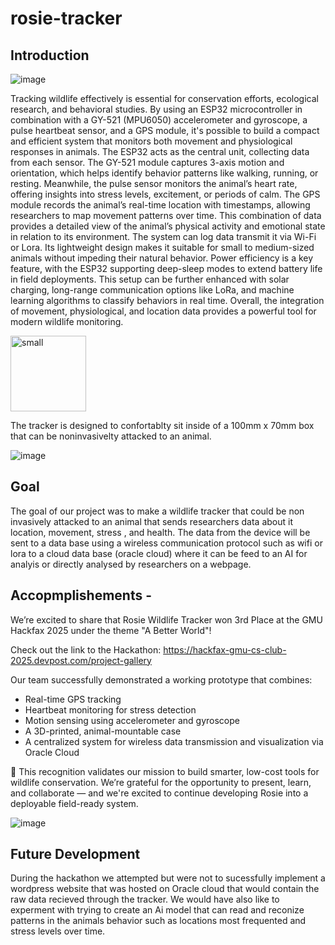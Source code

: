 # rosie-tracker

## Introduction

![image](https://github.com/user-attachments/assets/86ce6d36-7184-417e-b65b-6852fb91504b)




Tracking wildlife effectively is essential for conservation efforts, ecological research, and behavioral studies. By using an ESP32 microcontroller in combination with a GY-521 (MPU6050) accelerometer and gyroscope, a pulse heartbeat sensor, and a GPS module, it's possible to build a compact and efficient system that monitors both movement and physiological responses in animals. The ESP32 acts as the central unit, collecting data from each sensor. The GY-521 module captures 3-axis motion and orientation, which helps identify behavior patterns like walking, running, or resting. Meanwhile, the pulse sensor monitors the animal’s heart rate, offering insights into stress levels, excitement, or periods of calm. The GPS module records the animal’s real-time location with timestamps, allowing researchers to map movement patterns over time. This combination of data provides a detailed view of the animal’s physical activity and emotional state in relation to its environment. The system can log data transmit it via Wi-Fi or Lora. Its lightweight design makes it suitable for small to medium-sized animals without impeding their natural behavior. Power efficiency is a key feature, with the ESP32 supporting deep-sleep modes to extend battery life in field deployments. This setup can be further enhanced with solar charging, long-range communication options like LoRa, and machine learning algorithms to classify behaviors in real time. Overall, the integration of movement, physiological, and location data provides a powerful tool for modern wildlife monitoring.

<img width="121" alt="small" src="https://github.com/user-attachments/assets/bab0332a-2ed7-4c02-9643-1638bb3119a0" />

The tracker is designed to confortablty sit inside of a 100mm x 70mm box that can be noninvasivelty attacked to an animal. 

![image](https://github.com/user-attachments/assets/7eaf9fdd-d269-460c-bda9-65b4d7fed045)


## Goal
The goal of our project was to make a wildlife tracker that could be non invasively attacked to an animal that sends researchers data about it location, movement, stress , and health. The data from the device will be sent to a data base using a wireless communication protocol such as wifi or lora to a cloud data base (oracle cloud) where it can be feed to an AI for analyis or directly analysed by researchers on a webpage. 

## Accopmplishements - 
We’re excited to share that Rosie Wildlife Tracker won 3rd Place at the GMU Hackfax 2025 under the theme "A Better World"!

Check out the link to the Hackathon: https://hackfax-gmu-cs-club-2025.devpost.com/project-gallery 

Our team successfully demonstrated a working prototype that combines:
- Real-time GPS tracking
- Heartbeat monitoring for stress detection
- Motion sensing using accelerometer and gyroscope
- A 3D-printed, animal-mountable case
- A centralized system for wireless data transmission and visualization via Oracle Cloud

🌱 This recognition validates our mission to build smarter, low-cost tools for wildlife conservation. We’re grateful for the opportunity to present, learn, and collaborate — and we're excited to continue developing Rosie into a deployable field-ready system.

![image](https://github.com/user-attachments/assets/a17464b2-e618-4d05-837e-99fe4a906af3)


## Future Development 
During the hackathon we attempted but were not to sucessfully implement a wordpress website that was hosted on Oracle cloud that would contain the raw data recieved through the tracker. We would have also like to experment with trying to create an Ai model that can read and reconize patterns in the animals behavior such as locations most frequented and stress levels over time. 


